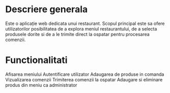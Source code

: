 # Descriere generala
Este o aplicație web dedicata unui restaurant. Scopul principal este sa ofere
utilizatorilor posibilitatea de a explora meniul restaurantului, de a selecta produsele dorite si de a le trimite direct la ospatar pentru procesarea comenzii.

# Functionalitati
Afisarea meniului
Autentificare utilizator
Adaugarea de produse in comanda
Vizualizarea comenzii
Trimiterea comenzii la ospatar
Adaugare si eliminare produs din meniu ca administrator
